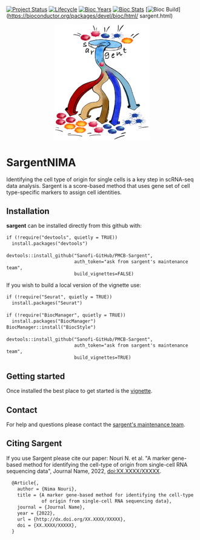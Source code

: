 [![Project Status](http://www.repostatus.org/badges/latest/active.svg)](http://www.repostatus.org/#active)
[![Lifecycle](https://img.shields.io/badge/lifecycle-stable-brightgreen.svg)](https://www.tidyverse.org/lifecycle/#stable)
[![Bioc Years](https://bioconductor.org/shields/years-in-bioc/sargent.svg)](https://bioconductor.org/packages/devel/bioc/html/sargent.html)
[![Bioc Stats](https://bioconductor.org/shields/downloads/sargent.svg)](https://bioconductor.org/packages/devel/bioc/html/sargent.html)
[![Bioc Build](https://bioconductor.org/shields/build/devel/bioc/sargent.svg)](https://bioconductor.org/packages/devel/bioc/html/
sargent.html)

<p align="center" width="100%">
<img width="50%" src="vignettes/sargent-logo.png"> 
</p>

# SargentNIMA 

Identifying the cell type of origin for single cells is a key step in scRNA-seq
data analysis. Sargent is a score-based method that uses gene set of cell
type-specific markers to assign cell identities.


## Installation

**sargent** can be installed directly from this github with:

```{r}
if (!require("devtools", quietly = TRUE))
  install.packages("devtools")

devtools::install_github("Sanofi-GitHub/PMCB-Sargent", 
                         auth_token="ask from sargent's maintenance team", 
                         build_vignettes=FALSE)
```

If you wish to build a local version of the vignette use:

```{r}
if (!require("Seurat", quietly = TRUE))
  install.packages("Seurat")

if (!require("BiocManager", quietly = TRUE))
  install.packages("BiocManager")
BiocManager::install("BiocStyle")

devtools::install_github("Sanofi-GitHub/PMCB-Sargent", 
                         auth_token="ask from sargent's maintenance team", 
                         build_vignettes=TRUE)
```


## Getting started

Once installed the best place to get started is the [vignette][vignette].


## Contact

For help and questions please contact the [sargent's maintenance team](mailto:nima.nouri@sanofi.com).


## Citing Sargent

If you use Sargent please cite our paper: Nouri N. et al. "A marker gene-based
method for identifying the cell-type of origin from single-cell RNA sequencing
data", Journal Name, 2022, [doi:XX.XXXX/XXXXX][paper].

```
  @Article{,
    author = {Nima Nouri},
    title = {A marker gene-based method for identifying the cell-type 
             of origin from single-cell RNA sequencing data},
    journal = {Journal Name},
    year = {2022},
    url = {http://dx.doi.org/XX.XXXX/XXXXX},
    doi = {XX.XXXX/XXXXX},
  }
```

[vignette]: https://github.com/Sanofi-GitHub/PMCB-Sargent/blob/master/vignettes/Sargent-Vignette.Rmd
[bioc]: https://bioconductor.org/packages/devel/bioc/html/sargent.html
[paper]: http://dx.doi.org/XX.XXXX/XXXXX
